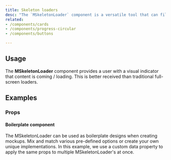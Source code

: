 ```yaml
---
title: Skeleton loaders
desc: "The `MSkeletonLoader` component is a versatile tool that can fill many roles within a project. At its heart, the component provides an indication to the user that something is coming but not yet available. There are over 30 pre-defined options available that can be combined to make custom examples."
related:
- /components/cards
- /components/progress-circular
- /components/buttons

---
```


## Usage

The **MSkeletonLoader** component provides a user with a visual indicator that content is coming / loading. This is better received than traditional full-screen loaders.

<masa-example file="Examples.components.skeleton_loaders.Usage"></masa-example>

## Examples

### Props

#### Boilerplate component

The MSkeletonLoader can be used as boilerplate designs when creating mockups. Mix and match various pre-defined options or create your own unique implementations. In this example, we use a custom data property to apply the same props to multiple MSkeletonLoader's at once.

<masa-example file="Examples.components.skeleton_loaders.BoilerplateComponent"></masa-example>

